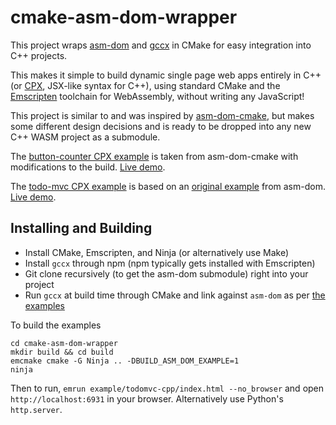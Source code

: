 # cmake-asm-dom-wrapper

This project wraps [asm-dom](https://github.com/mbasso/asm-dom) and [gccx](https://github.com/mbasso/gccx) in CMake for easy integration into C++ projects.

This makes it simple to build dynamic single page web apps entirely in C++ (or [CPX](https://github.com/mbasso/gccx/blob/master/docs/syntax.md), JSX-like syntax for C++), using standard CMake and the [Emscripten](https://emscripten.org/) toolchain for WebAssembly, without writing any JavaScript!

This project is similar to and was inspired by [asm-dom-cmake](https://github.com/ArthurSonzogni/asm-dom-cmake), but makes some different design decisions and is ready to be dropped into any new C++ WASM project as a submodule.

The [button-counter CPX example](example/button-counter/) is taken from asm-dom-cmake with modifications to the build. 
[Live demo](https://jimmyorourke.github.io/cmake-asm-dom-wrapper/example-build/button-counter).

The [todo-mvc CPX example](example/todomvc-cpp) is based on an [original example](https://github.com/mbasso/asm-dom/tree/master/examples/todomvc%20-%20cpx) from asm-dom. [Live demo](https://jimmyorourke.github.io/cmake-asm-dom-wrapper/example-build/todomvc-cpp).

## Installing and Building
* Install CMake, Emscripten, and Ninja (or alternatively use Make) 
* Install `gccx` through npm (npm typically gets installed with Emscripten)
* Git clone recursively (to get the asm-dom submodule) right into your project
* Run `gccx` at build time through CMake and link against `asm-dom` as per [the examples](example/button-counter/CMakeLists.txt)

To build the examples
```
cd cmake-asm-dom-wrapper
mkdir build && cd build
emcmake cmake -G Ninja .. -DBUILD_ASM_DOM_EXAMPLE=1
ninja
```
Then to run, `emrun example/todomvc-cpp/index.html --no_browser` and open `http://localhost:6931` in your browser. Alternatively use Python's `http.server`.
